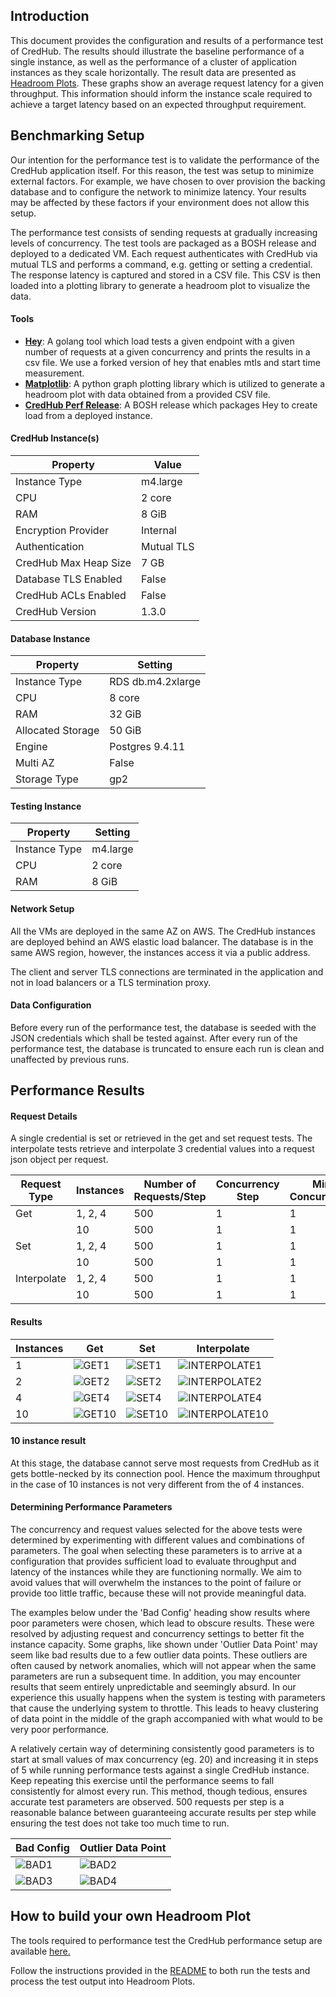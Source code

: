 ## Introduction

This document provides the configuration and results of a performance test of CredHub. The results should illustrate the baseline performance of a single instance, as well as the performance of a cluster of application instances as they scale horizontally. The result data are presented as [Headroom Plots][1]. These graphs show an average request latency for a given throughput. This information should inform the instance scale required to achieve a target latency based on an expected throughput requirement.

[1]:https://github.com/adrianco/headroom-plot

## Benchmarking Setup

Our intention for the performance test is to validate the performance of the CredHub application itself. For this reason, the test was setup to minimize external factors. For example, we have chosen to over provision the backing database and to configure the network to minimize latency. Your results may be affected by these factors if your environment does not allow this setup.

The performance test consists of sending requests at gradually increasing levels of concurrency. The test tools are packaged as a BOSH release and deployed to a dedicated VM. Each request authenticates with CredHub via mutual TLS and performs a command, e.g. getting or setting a credential. The response latency is captured and stored in a CSV file. This CSV is then loaded into a plotting library to generate a headroom plot to visualize the data.


#### Tools

* **[Hey][2]**: A golang tool which load tests a given endpoint with a given number of requests at a given concurrency and prints the results in a csv file. We use a forked version of hey that enables mtls and start time measurement.
* **[Matplotlib][3]**: A python graph plotting library which is utilized to generate a headroom plot with data obtained from a provided CSV file.
* **[CredHub Perf Release][4]**: A BOSH release which packages Hey to create load from a deployed instance.

[2]:https://github.com/cf-routing/hey
[3]:https://github.com/matplotlib/matplotlib
[4]:https://github.com/cloudfoundry-incubator/credhub-perf-release

#### CredHub Instance(s)

| Property              | Value      |
|-----------------------|------------|
| Instance Type         | m4.large   |
| CPU                   | 2 core     |
| RAM                   | 8 GiB      |
| Encryption Provider   | Internal   |
| Authentication        | Mutual TLS |
| CredHub Max Heap Size | 7 GB       |
| Database TLS Enabled  | False      |
| CredHub ACLs Enabled  | False      |
| CredHub Version       | 1.3.0      |


#### Database Instance

| Property          | Setting           |
|-------------------|-------------------|
| Instance Type     | RDS db.m4.2xlarge |
| CPU               | 8 core            |
| RAM               | 32 GiB            |
| Allocated Storage | 50 GiB            |
| Engine            | Postgres 9.4.11   |
| Multi AZ          | False             |
| Storage Type      | gp2               |


#### Testing Instance

| Property          | Setting  |
|-------------------|----------|
| Instance Type     | m4.large |
| CPU               | 2 core   |
| RAM               | 8 GiB    |

#### Network Setup

All the VMs are deployed in the same AZ on AWS. The CredHub instances are deployed behind an AWS elastic load balancer. The database is in the same AWS region, however, the instances access it via a public address.

The client and server TLS connections are terminated in the application and not in load balancers or a TLS termination proxy.

#### Data Configuration

Before every run of the performance test, the database is seeded with the JSON credentials which shall be tested against.
After every run of the performance test, the database is truncated to ensure each run is clean and unaffected by previous runs.

## Performance Results

#### Request Details

A single credential is set or retrieved in the get and set request tests. The interpolate tests retrieve and interpolate 3 credential values into a request json object per request.

| Request Type |  Instances | Number of Requests/Step | Concurrency Step | Min Concurrency | Max Concurrency | Total Requests |
|------|-----|------|-------|-------|------|------|
| Get         | 1, 2, 4  | 500 | 1 | 1 | 60  | 30000
|             | 10       | 500 | 1 | 1 | 120 | 60000
| Set         | 1, 2, 4  | 500 | 1 | 1 | 40  | 20000
|             | 10       | 500 | 1 | 1 | 80  | 40000
| Interpolate | 1, 2, 4  | 500 | 1 | 1 | 50  | 25000
|             | 10       | 500 | 1 | 1 | 100 | 50000

#### Results

| Instances |  Get | Set | Interpolate |
|------|-----|------|-----|
| 1  | ![GET1](https://raw.githubusercontent.com/cloudfoundry-incubator/credhub/master/docs/images/GET_1_instance.png) | ![SET1](https://raw.githubusercontent.com/cloudfoundry-incubator/credhub/master/docs/images/SET_1_instance.png) | ![INTERPOLATE1](https://raw.githubusercontent.com/cloudfoundry-incubator/credhub/master/docs/images/INTERPOLATE_1_instance.png) |
| 2  | ![GET2](https://raw.githubusercontent.com/cloudfoundry-incubator/credhub/master/docs/images/GET_2_instance.png) | ![SET2](https://raw.githubusercontent.com/cloudfoundry-incubator/credhub/master/docs/images/SET_2_instance.png) | ![INTERPOLATE2](https://raw.githubusercontent.com/cloudfoundry-incubator/credhub/master/docs/images/INTERPOLATE_2_instance.png) |
| 4  | ![GET4](https://raw.githubusercontent.com/cloudfoundry-incubator/credhub/master/docs/images/GET_4_instance.png) | ![SET4](https://raw.githubusercontent.com/cloudfoundry-incubator/credhub/master/docs/images/SET_4_instance.png) | ![INTERPOLATE4](https://raw.githubusercontent.com/cloudfoundry-incubator/credhub/master/docs/images/INTERPOLATE_4_instance.png) |
| 10 | ![GET10](https://raw.githubusercontent.com/cloudfoundry-incubator/credhub/master/docs/images/GET_10_instance.png) | ![SET10](https://raw.githubusercontent.com/cloudfoundry-incubator/credhub/master/docs/images/SET_10_instance.png) | ![INTERPOLATE10](https://raw.githubusercontent.com/cloudfoundry-incubator/credhub/master/docs/images/INTERPOLATE_10_instance.png) |


#### 10 instance result

At this stage, the database cannot serve most requests from CredHub as it gets bottle-necked by its connection pool. Hence the maximum throughput in the case of 10 instances is not very different from the of 4 instances.

#### Determining Performance Parameters

The concurrency and request values selected for the above tests were determined by experimenting with different values and combinations of parameters. The goal when selecting these parameters is to arrive at a configuration that provides sufficient load to evaluate throughput and latency of the instances while they are functioning normally. We aim to avoid values that will overwhelm the instances to the point of failure or provide too little traffic, because these will not provide meaningful data.


The examples below under the 'Bad Config' heading show results where poor parameters were chosen, which lead to obscure results. These were resolved by adjusting request and concurrency settings to better fit the instance capacity. Some graphs, like shown under 'Outlier Data Point' may seem like bad results due to a few outlier data points. These outliers are often caused by network anomalies, which will not appear when the same parameters are run a subsequent time. In addition, you may encounter results that seem entirely unpredictable and seemingly absurd. In our experience this usually happens when the system is testing with parameters that cause the underlying system to throttle. This leads to heavy clustering of data point in the middle of the graph accompanied with what would to be very poor performance.


A relatively certain way of determining consistently good parameters is to start at small values of max concurrency (eg. 20) and increasing it in steps of 5 while running performance tests against a single CredHub instance. Keep repeating this exercise until the performance seems to fall consistently for almost every run. This method, though tedious, ensures accurate test parameters are observed. 500 requests per step is a reasonable balance between guaranteeing accurate results per step while ensuring the test does not take too much time to run.

| Bad Config |  Outlier Data Point |
|------|-----|
| ![BAD1](https://raw.githubusercontent.com/cloudfoundry-incubator/credhub/master/docs/images/BAD1.png) | ![BAD2](https://raw.githubusercontent.com/cloudfoundry-incubator/credhub/master/docs/images/BAD2.png) |
| ![BAD3](https://raw.githubusercontent.com/cloudfoundry-incubator/credhub/master/docs/images/BAD3.png) | ![BAD4](https://raw.githubusercontent.com/cloudfoundry-incubator/credhub/master/docs/images/BAD4.png) |

## How to build your own Headroom Plot

The tools required to performance test the CredHub performance setup are available [here.](https://github.com/cloudfoundry-incubator/credhub-perf-release)

Follow the instructions provided in the [README](https://github.com/cloudfoundry-incubator/credhub-performance/blob/master/README.md) to both run the tests and process the test output into Headroom Plots.
